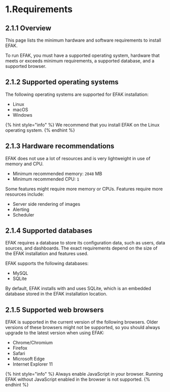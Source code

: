 # 1.Requirements

## 2.1.1 Overview

This page lists the minimum hardware and software requirements to install EFAK.

To run EFAK, you must have a supported operating system, hardware that meets or exceeds minimum requirements, a supported database, and a supported browser.

## 2.1.2 Supported operating systems

The following operating systems are supported for EFAK installation:

* Linux
* macOS
* Windows

{% hint style="info" %}
We recommend that you install EFAK on the Linux operating system.
{% endhint %}

## 2.1.3 Hardware recommendations

EFAK does not use a lot of resources and is very lightweight in use of memory and CPU.

* Minimum recommended memory: `2048` MB
* Minimum recommended CPU: `1`

Some features might require more memory or CPUs. Features require more resources include:

* Server side rendering of images
* Alerting
* Scheduler

## 2.1.4 Supported databases

EFAK requires a database to store its configuration data, such as users, data sources, and dashboards. The exact requirements depend on the size of the EFAK installation and features used.

EFAK supports the following databases:

* MySQL
* SQLite

By default, EFAK installs with and uses SQLite, which is an embedded database stored in the EFAK installation location.

## 2.1.5 Supported web browsers

EFAK is supported in the current version of the following browsers. Older versions of these browsers might not be supported, so you should always upgrade to the latest version when using EFAK:

* Chrome/Chromium
* Firefox
* Safari
* Microsoft Edge
* Internet Explorer 11

{% hint style="info" %}
Always enable JavaScript in your browser. Running EFAK without JavaScript enabled in the browser is not supported.
{% endhint %}
